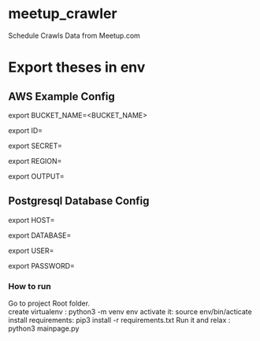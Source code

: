 # meetup_crawler
Schedule Crawls Data from Meetup.com

# Export theses in env

## AWS Example Config

export BUCKET_NAME=<BUCKET_NAME>

export ID=<ID>

export SECRET=<SECRET>

export REGION=<REGION>
  
export OUTPUT=<OUTPUT>

## Postgresql Database Config

export HOST=<HOST>
  
export DATABASE=<DATABASE>
  
export USER=<USER>
  
export PASSWORD=<PASSWORD>

### How to run
  
Go to project Root folder.  
create virtualenv : python3 -m venv env
  activate it: source env/bin/acticate
  install requirements: pip3 install -r requirements.txt
  Run it and relax : python3 mainpage.py

